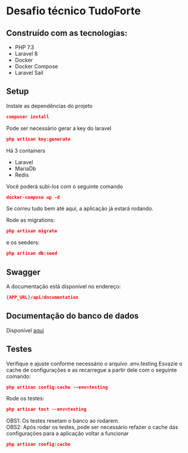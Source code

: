 # Desafio técnico TudoForte

## Construído com as tecnologias:
* PHP 7.3
* Laravel 8
* Docker
* Docker Compose
* Laravel Sail

## Setup

Instale as dependências do projeto
```json
composer install
```

Pode ser necessário gerar a key do laravel
```json
php artisan key:generate
```
Há 3 containers
* Laravel
* MariaDb
* Redis

Você poderá subi-los com o seguinte comando
```json
docker-compose up -d
```

Se correu tudo bem até aqui, a aplicação já estará rodando.

Rode as migrations:
```json
php artisan migrate
```

e os seeders:
```json
php artisan db:seed
```

## Swagger
A documentação está disponível no endereço:

```json
{APP_URL}/api/documentation
```
## Documentação do banco de dados

Disponível [aqui](../database/html-docs/index.html)   

## Testes

Verifique e ajuste conforme necessário o arquivo .env.testing
Esvazie o cache de configurações e as recarregue a partir dele com o seguinte comando:
```json
php artisan config:cache --env=testing
```

Rode os testes:
```json
php artisan test --env=testing
```
OBS1: Os testes resetam o banco ao rodarem.   
OBS2: Após rodar os testes, pode ser necessário refazer o cache das configurações para a aplicação voltar a funcionar
```json
php artisan config:cache
```

